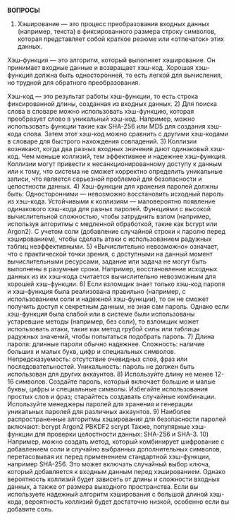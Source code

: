 **ВОПРОСЫ**

1) Хэширование — это процесс преобразования входных данных (например, текста) в фиксированного размера строку символов, которая представляет собой краткое резюме или «отпечаток» этих данных.

Хэш-функция — это алгоритм, который выполняет хэширование. Он принимает входные данные и возвращает хэш-код. Хорошая хэш-функция должна быть односторонней, то есть легкой для вычисления, но трудной для обратного преобразования.

Хэш-код — это результат работы хэш-функции, то есть строка фиксированной длины, созданная из входных данных.
2) Для поиска слова в словаре можно использовать хэш-функцию, которая преобразует слово в уникальный хэш-код. Например, можно использовать функции такие как SHA-256 или MD5 для создания хэш-кода слова. Затем этот хэш-код можно сравнить с другими хэш-кодами в словаре для быстрого нахождения совпадений.
3) Коллизии возникают, когда два разных входных значения дают одинаковый хэш-код. Чем меньше коллизий, тем эффективнее и надежнее хэш-функция. Коллизии могут привести к несанкционированному доступу к данным или к тому, что система не сможет корректно определить уникальные записи, что является серьезной проблемой для безопасности и целостности данных.
4) Хэш-функции для хранения паролей должны быть:
Односторонними — невозможно восстановить исходный пароль из хэш-кода.
Устойчивыми к коллизиям — маловероятно появление одинакового хэш-кода для разных паролей.
Функциями с высокой вычислительной сложностью, чтобы затруднить взлом (например, используя алгоритмы с медленной обработкой, такие как bcrypt или Argon2).
С учетом соли (добавление случайной строки к паролю перед хэшированием), чтобы сделать атаки с использованием радужных таблиц неэффективными.
5) «Вычислительно невозможно» означает, что с практической точки зрения, с доступными на данный момент вычислительными ресурсами, задание или задача не могут быть выполнены в разумные сроки. Например, восстановление исходных данных из их хэш-кода считается вычислительно невозможным для хорошей хэш-функции.
6) Если взломщик знает только хэш-код пароля и хэш-функция была реализована правильно (например, с использованием соли и надежной хэш-функции), то он не сможет получить доступ к секретным данным, не зная сам пароль. Однако если хэш-функция была слабой или в системе были использованы устаревшие методы (например, без соли), то взломщик может использовать атаки, такие как метод грубой силы или таблицы радужных значений, чтобы попытаться подобрать пароль.
7) Длина пароля: длинные пароли обычно надежнее.
Сложность: наличие больших и малых букв, цифр и специальных символов.
Непредсказуемость: отсутствие очевидных слов, фраз или последовательностей.
Уникальность: пароль не должен быть использован для других аккаунтов.
8) Используйте длину не менее 12-16 символов.
Создайте пароль, который включает большие и малые буквы, цифры и специальные символы.
Избегайте использования простых слов и фраз; старайтесь создавать случайные комбинации.
Используйте менеджеры паролей для хранения и генерации уникальных паролей для различных аккаунтов.
9) Наиболее распространенные алгоритмы хэширования для безопасности паролей включают:
bcrypt
Argon2
PBKDF2
scrypt
Также, популярные хэш-функции для проверки целостности данных: SHA-256 и SHA-3.
10) Например, можно создать метод, который комбинирует шифрование с добавлением соли и случайно выбранных дополнительных символов, перетасовывая их перед применением стандартной хэш-функции, например SHA-256. Это может включать случайный выбор ключа, который добавляется к входным данным перед хэшированием.
Однако вероятность коллизий будет зависеть от длины и сложности входных данных, а также от размера выходного пространства. Если вы используете надежный алгоритм хэширования с большой длиной хэш-кода, вероятность коллизий будет достаточно низкой, особенно если вы добавите соль.